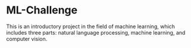 # ML-Challenge

This is an introductory project in the field of machine learning, which includes three parts: natural language processing, machine learning, and computer vision.
